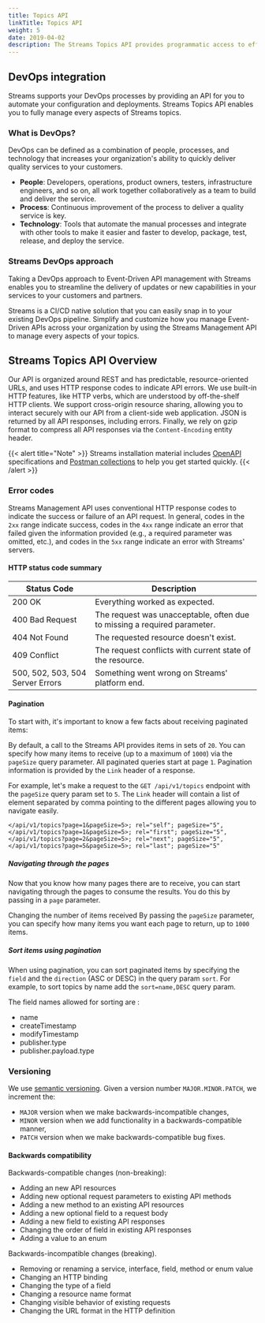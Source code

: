 ```yaml
---
title: Topics API
linkTitle: Topics API
weight: 5
date: 2019-04-02
description: The Streams Topics API provides programmatic access to efficiently manage pub/sub topics.
---
```


## DevOps integration

Streams supports your DevOps processes by providing an API for you to automate your configuration and deployments.
Streams Topics API enables you to fully manage every aspects of Streams topics.

### What is DevOps?

DevOps can be defined as a combination of people, processes, and technology that increases your organization's ability to quickly deliver quality services to your customers.

* **People**: Developers, operations, product owners, testers, infrastructure engineers, and so on, all work together collaboratively as a team to build and deliver the service.
* **Process**: Continuous improvement of the process to deliver a quality service is key.
* **Technology**: Tools that automate the manual processes and integrate with other tools to make it easier and faster to develop, package, test, release, and deploy the service.

### Streams DevOps approach

Taking a DevOps approach to Event-Driven API management with Streams enables you to streamline the delivery of updates or new capabilities in your services to your customers and partners.

Streams is a CI/CD native solution that you can easily snap in to your existing DevOps pipeline. Simplify and customize how you manage Event-Driven APIs across your organization by using the Streams Management API to manage every aspects of your topics.

## Streams Topics API Overview

Our API is organized around REST and has predictable, resource-oriented URLs, and uses HTTP response codes to indicate API errors.
We use built-in HTTP features, like HTTP verbs, which are understood by off-the-shelf HTTP clients. We support cross-origin resource sharing, allowing you to interact securely with our API from a client-side web application.
JSON is returned by all API responses, including errors. Finally, we rely on gzip format to compress all API responses via the `Content-Encoding` entity header.

{{< alert title="Note" >}}
Streams installation material includes [OpenAPI](https://swagger.io/specification/) specifications and [Postman collections](https://www.postman.com/collection) to help you get started quickly.
{{< /alert >}}

### Error codes

Streams Management API uses conventional HTTP response codes to indicate the success or failure of an API request.
In general, codes in the `2xx` range indicate success, codes in the `4xx` range indicate an error that failed given the information provided (e.g., a required parameter was omitted, etc.), and codes in the `5xx` range indicate an error with Streams' servers.

#### HTTP status code summary

| Status Code | Description |
|-------------|-------------|
| 200 OK | Everything worked as expected. |
| 400 Bad Request | The request was unacceptable, often due to missing a required parameter. |
| 404 Not Found | The requested resource doesn't exist. |
| 409 Conflict | The request conflicts with current state of the resource. |
| 500, 502, 503, 504 Server Errors | Something went wrong on Streams' platform end. |

#### Pagination

To start with, it's important to know a few facts about receiving paginated items:

By default, a call to the Streams API provides items in sets of `20`.
You can specify how many items to receive (up to a maximum of `1000`) via the `pageSize` query parameter.
All paginated queries start at page `1`.
Pagination information is provided by the `Link` header of a response.

For example, let's make a request to the `GET /api/v1/topics` endpoint with the `pageSize` query param set to `5`.
The `Link` header will contain a list of element separated by comma pointing to the different pages allowing you to navigate easily.

```
</api/v1/topics?page=1&pageSize=5>; rel="self"; pageSize="5",</api/v1/topics?page=1&pageSize=5>; rel="first"; pageSize="5",</api/v1/topics?page=2&pageSize=5>; rel="next"; pageSize="5",</api/v1/topics?page=5&pageSize=5>; rel="last"; pageSize="5"
```

##### Navigating through the pages

Now that you know how many pages there are to receive, you can start navigating through the pages to consume the results. You do this by passing in a `page` parameter.

Changing the number of items received
By passing the `pageSize` parameter, you can specify how many items you want each page to return, up to `1000` items.

##### Sort items using pagination

When using pagination, you can sort paginated items by specifying the `field` and the `direction` (ASC or DESC) in the query param `sort`. For example, to sort topics by name add the `sort=name,DESC` query param.

The field names allowed for sorting are :

* name
* createTimestamp
* modifyTimestamp
* publisher.type
* publisher.payload.type

### Versioning

We use [semantic versioning](https://semver.org/). Given a version number `MAJOR.MINOR.PATCH`, we increment the:

* `MAJOR` version when we make backwards-incompatible changes,
* `MINOR` version when we add functionality in a backwards-compatible manner,
* `PATCH` version when we make backwards-compatible bug fixes.

#### Backwards compatibility

Backwards-compatible changes (non-breaking):

* Adding an new API resources
* Adding new optional request parameters to existing API methods
* Adding a new method to an existing API resources
* Adding a new optional field to a request body
* Adding a new field to existing API responses
* Changing the order of field in existing API responses
* Adding a value to an enum

Backwards-incompatible changes (breaking).

* Removing or renaming a service, interface, field, method or enum value
* Changing an HTTP binding
* Changing the type of a field
* Changing a resource name format
* Changing visible behavior of existing requests
* Changing the URL format in the HTTP definition
